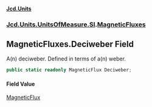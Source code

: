#### [Jcd.Units](index.md 'index')
### [Jcd.Units.UnitsOfMeasure.SI](Jcd.Units.UnitsOfMeasure.SI.md 'Jcd.Units.UnitsOfMeasure.SI').[MagneticFluxes](MagneticFluxes.md 'Jcd.Units.UnitsOfMeasure.SI.MagneticFluxes')

## MagneticFluxes.Deciweber Field

A(n) deciweber. Defined in terms of a(n) weber.

```csharp
public static readonly MagneticFlux Deciweber;
```

#### Field Value
[MagneticFlux](MagneticFlux.md 'Jcd.Units.UnitTypes.MagneticFlux')